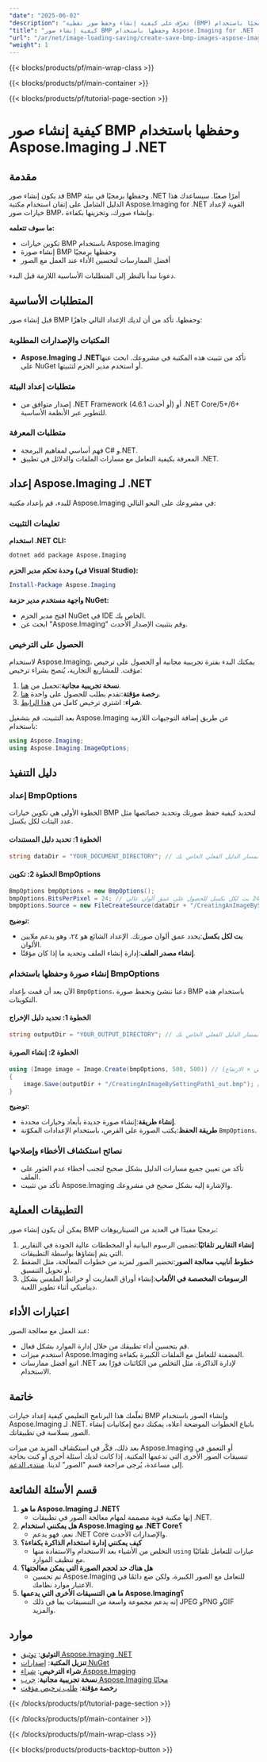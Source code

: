 ```yaml
---
"date": "2025-06-02"
"description": "تعرّف على كيفية إنشاء وحفظ صور نقطية (BMP) برمجيًا باستخدام Aspose.Imaging لـ .NET. اتبع هذا الدليل التفصيلي لتكوين خيارات BMP، وإنشاء الصور، وتحسين الأداء."
"title": "كيفية إنشاء صور BMP وحفظها باستخدام Aspose.Imaging for .NET - دليل خطوة بخطوة"
"url": "/ar/net/image-loading-saving/create-save-bmp-images-aspose-imaging-net/"
"weight": 1
---
```


{{< blocks/products/pf/main-wrap-class >}}

{{< blocks/products/pf/main-container >}}

{{< blocks/products/pf/tutorial-page-section >}}
# كيفية إنشاء صور BMP وحفظها باستخدام Aspose.Imaging لـ .NET

## مقدمة

قد يكون إنشاء صور BMP وحفظها برمجيًا في بيئة .NET أمرًا صعبًا. سيساعدك هذا الدليل الشامل على إتقان استخدام مكتبة Aspose.Imaging for .NET القوية لإعداد خيارات صور BMP، وإنشاء صورك، وتخزينها بكفاءة.

**ما سوف تتعلمه:**
- تكوين خيارات BMP باستخدام Aspose.Imaging
- إنشاء صورة BMP وحفظها برمجيًا
- أفضل الممارسات لتحسين الأداء عند العمل مع الصور

دعونا نبدأ بالنظر إلى المتطلبات الأساسية اللازمة قبل البدء.

## المتطلبات الأساسية

قبل إنشاء صور BMP وحفظها، تأكد من أن لديك الإعداد التالي جاهزًا:

### المكتبات والإصدارات المطلوبة
- **Aspose.Imaging لـ .NET**تأكد من تثبيت هذه المكتبة في مشروعك. ابحث عنها على NuGet أو استخدم مدير الحزم لتثبيتها.
  
### متطلبات إعداد البيئة
- إصدار متوافق من .NET Framework (4.6.1 أو أحدث) أو .NET Core/5+/6+ للتطوير عبر الأنظمة الأساسية.

### متطلبات المعرفة
- فهم أساسي لمفاهيم البرمجة C# و.NET.
- المعرفة بكيفية التعامل مع مسارات الملفات والدلائل في تطبيق .NET.

## إعداد Aspose.Imaging لـ .NET

للبدء، قم بإعداد مكتبة Aspose.Imaging في مشروعك على النحو التالي:

### تعليمات التثبيت

**استخدام .NET CLI:**
```bash
dotnet add package Aspose.Imaging
```

**وحدة تحكم مدير الحزم (في Visual Studio):**
```powershell
Install-Package Aspose.Imaging
```

**واجهة مستخدم مدير حزمة NuGet:**
- افتح مدير الحزم NuGet في IDE الخاص بك.
- ابحث عن "Aspose.Imaging" وقم بتثبيت الإصدار الأحدث.

### الحصول على الترخيص
لاستخدام Aspose.Imaging، يمكنك البدء بفترة تجريبية مجانية أو الحصول على ترخيص مؤقت. للمشاريع التجارية، يُنصح بشراء ترخيص:
1. **نسخة تجريبية مجانية**:تحميل من [هنا](https://releases.aspose.com/imaging/net/).
2. **رخصة مؤقتة**:تقدم بطلب للحصول على واحدة [هنا](https://purchase.aspose.com/temporary-license/).
3. **شراء**: اشتري ترخيص كامل من [هذا الرابط](https://purchase.aspose.com/buy).

بعد التثبيت، قم بتشغيل Aspose.Imaging عن طريق إضافة التوجيهات اللازمة باستخدام:
```csharp
using Aspose.Imaging;
using Aspose.Imaging.ImageOptions;
```

## دليل التنفيذ

### إعداد BmpOptions
الخطوة الأولى هي تكوين خيارات BMP لتحديد كيفية حفظ صورتك وتحديد خصائصها مثل عدد البتات لكل بكسل.

#### الخطوة 1: تحديد دليل المستندات
```csharp
string dataDir = "YOUR_DOCUMENT_DIRECTORY"; // استبدله بمسار الدليل الفعلي الخاص بك
```

#### الخطوة 2: تكوين BmpOptions
```csharp
BmpOptions bmpOptions = new BmpOptions();
bmpOptions.BitsPerPixel = 24; // تم ضبطه على 24 بت لكل بكسل للحصول على عمق ألوان عالي
bmpOptions.Source = new FileCreateSource(dataDir + "/CreatingAnImageBySettingPath_out.bmp", false);
```
**توضيح:**
- **بت لكل بكسل**:يحدد عمق ألوان صورتك. الإعداد الشائع هو ٢٤، وهو يدعم ملايين الألوان.
- **إنشاء مصدر الملف**:إدارة إنشاء الملف وتحديد ما إذا كان مؤقتًا.

### إنشاء صورة وحفظها باستخدام BmpOptions
الآن بعد أن قمت بإعداد `BmpOptions`، دعنا ننشئ ونحفظ صورة BMP باستخدام هذه التكوينات.

#### الخطوة 1: تحديد دليل الإخراج
```csharp
string outputDir = "YOUR_OUTPUT_DIRECTORY"; // استبدله بمسار الدليل الفعلي الخاص بك
```

#### الخطوة 2: إنشاء الصورة
```csharp
using (Image image = Image.Create(bmpOptions, 500, 500)) // تحديد الأبعاد (العرض × الارتفاع)
{
    image.Save(outputDir + "/CreatingAnImageBySettingPath1_out.bmp"); // حفظ ملف BMP
}
```
**توضيح:**
- **إنشاء طريقة**:إنشاء صورة جديدة بأبعاد وخيارات محددة.
- **طريقة الحفظ**:يكتب الصورة على القرص، باستخدام الإعدادات المكوّنة `BmpOptions`.

### نصائح استكشاف الأخطاء وإصلاحها
- تأكد من تعيين جميع مسارات الدليل بشكل صحيح لتجنب أخطاء عدم العثور على الملف.
- تأكد من تثبيت Aspose.Imaging والإشارة إليه بشكل صحيح في مشروعك.

## التطبيقات العملية
يمكن أن يكون إنشاء صور BMP برمجيًا مفيدًا في العديد من السيناريوهات:
1. **إنشاء التقارير تلقائيًا**:تضمين الرسوم البيانية أو المخططات عالية الجودة في التقارير التي يتم إنشاؤها بواسطة التطبيقات.
2. **خطوط أنابيب معالجة الصور**:تحضير الصور لمزيد من خطوات المعالجة، مثل الضغط أو تحويل التنسيق.
3. **الرسومات المخصصة في الألعاب**:إنشاء أوراق العفاريت أو خرائط الملمس بشكل ديناميكي أثناء تطوير اللعبة.

## اعتبارات الأداء
عند العمل مع معالجة الصور:
- قم بتحسين أداء تطبيقك من خلال إدارة الموارد بشكل فعال.
- استخدم ميزات Aspose.Imaging المضمنة للتعامل مع الملفات الكبيرة بكفاءة.
- اتبع أفضل ممارسات .NET لإدارة الذاكرة، مثل التخلص من الكائنات فورًا بعد الاستخدام.

## خاتمة
تعلّمك هذا البرنامج التعليمي كيفية إعداد خيارات BMP وإنشاء الصور باستخدام Aspose.Imaging لـ .NET. باتباع الخطوات الموضحة أعلاه، يمكنك دمج إمكانيات إنشاء الصور بسلاسة في تطبيقاتك.

بعد ذلك، فكّر في استكشاف المزيد من ميزات Aspose.Imaging أو التعمق في تنسيقات الصور الأخرى التي تدعمها المكتبة. إذا كانت لديك أسئلة أخرى أو كنت بحاجة إلى مساعدة، يُرجى مراجعة قسم "الصور" لدينا. [منتدى الدعم](https://forum.aspose.com/c/imaging/10).

## قسم الأسئلة الشائعة
1. **ما هو Aspose.Imaging لـ .NET؟**
   - إنها مكتبة قوية مصممة لمهام معالجة الصور في تطبيقات .NET.
2. **هل يمكنني استخدام Aspose.Imaging مع .NET Core؟**
   - نعم، فهو يدعم .NET Core والإصدارات الأحدث.
3. **كيف يمكنني إدارة استخدام الذاكرة بكفاءة؟**
   - التخلص من الأشياء بعد الاستخدام والاستفادة منها `using` عبارات للتعامل تلقائيًا مع تنظيف الموارد.
4. **هل هناك حد لحجم الصورة التي يمكن معالجتها؟**
   - تم تحسين Aspose.Imaging للتعامل مع الصور الكبيرة، ولكن ضع دائمًا في الاعتبار موارد نظامك.
5. **ما هي التنسيقات الأخرى التي يدعمها Aspose.Imaging؟**
   - إنه يدعم مجموعة واسعة من التنسيقات بما في ذلك JPEG وPNG وGIF والمزيد.

## موارد
- **التوثيق**: [توثيق Aspose.Imaging .NET](https://reference.aspose.com/imaging/net/)
- **تنزيل المكتبة**: [إصدارات NuGet](https://releases.aspose.com/imaging/net/)
- **شراء الترخيص**: [شراء Aspose.Imaging](https://purchase.aspose.com/buy)
- **نسخة تجريبية مجانية**: [جرب Aspose.Imaging مجانًا](https://releases.aspose.com/imaging/net/)
- **رخصة مؤقتة**: [طلب ترخيص مؤقت](https://purchase.aspose.com/temporary-license/)

{{< /blocks/products/pf/tutorial-page-section >}}

{{< /blocks/products/pf/main-container >}}

{{< /blocks/products/pf/main-wrap-class >}}

{{< blocks/products/products-backtop-button >}}